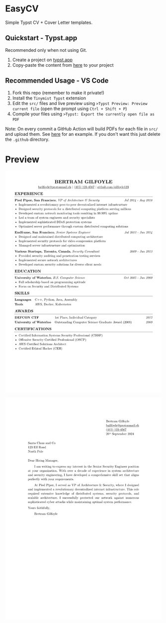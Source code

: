 # EasyCV

Simple Typst CV + Cover Letter templates.

## Quickstart - Typst.app

Recommended only when not using Git.

1. Create a project on [typst.app](https://typst.app/)
2. Copy-paste the content from [here](/src/CV.typ) to your project

## Recommended Usage - VS Code

1. Fork this repo (remember to make it private!)
2. Install the `Tinymist Typst` extension
3. Edit the `src/` files and live preview using `>Typst Preview: Preview current file` (open the prompt using `Ctrl + Shift + P`)
4. Compile your files using `>Typst: Export the currently open file as PDF`

Note: On every commit a GitHub Action will build PDFs for each file in `src/` and upload them. See [here](https://github.com/nikulpatel3141/EasyCV/actions/runs/11593443428) for an example. If you don't want this just delete the `.github` directory.

# Preview

![CV](/assets/samples/CV.png)

![Cover Letter](/assets/samples/Cover_Letter.png)

